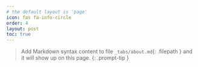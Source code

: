 ```yaml
---
# the default layout is 'page'
icon: fas fa-info-circle
order: 4
layout: post
toc: true
---
```


> Add Markdown syntax content to file `_tabs/about.md`{: .filepath } and it will show up on this page.
{: .prompt-tip }
